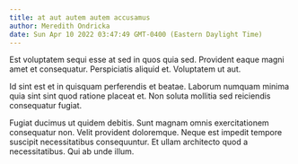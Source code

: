 ```yaml
---
title: at aut autem autem accusamus
author: Meredith Ondricka
date: Sun Apr 10 2022 03:47:49 GMT-0400 (Eastern Daylight Time)
---
```

Est voluptatem sequi esse at sed in quos quia sed. Provident eaque magni amet et consequatur. Perspiciatis aliquid et. Voluptatem ut aut.

 Id sint est et in quisquam perferendis et beatae. Laborum numquam minima quia sint sint quod ratione placeat et. Non soluta mollitia sed reiciendis consequatur fugiat.

 Fugiat ducimus ut quidem debitis. Sunt magnam omnis exercitationem consequatur non. Velit provident doloremque. Neque est impedit tempore suscipit necessitatibus consequuntur. Et ullam architecto quod a necessitatibus. Qui ab unde illum.